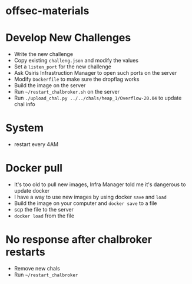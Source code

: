 # offsec-materials


# Develop New Challenges

- Write the new challenge
- Copy existing `challeng.json` and modify the values
- Set a `listen_port` for the new challenge
- Ask Osiris Infrastruction Manager to open such ports on the server
- Modify `Dockerfile` to make sure the dropflag works
- Build the image on the server
- Run `~/restart_chalbroker.sh` on the server
- Run `./upload_chal.py ../../chals/heap_1/Overflow-20.04` to update chal info
# System
- restart every 4AM

# Docker pull
- It's too old to pull new images, Infra Manager told me it's dangerous to update docker
- I have a way to use new images by using docker `save` and `load`
- Build the image on your computer and `docker save` to a file
- scp the file to the server
- `docker load` from the file

# No response after chalbroker restarts
- Remove new chals
- Run `~/restart_chalbroker`

